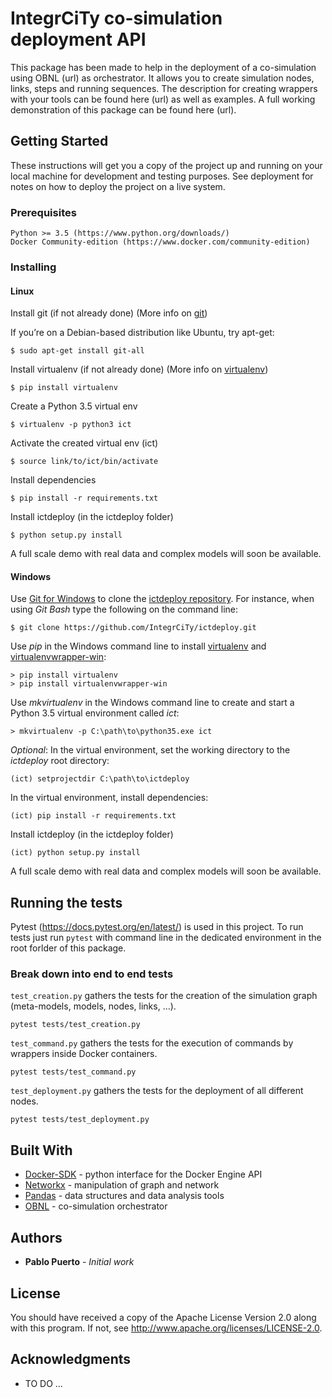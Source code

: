 # IntegrCiTy co-simulation deployment API

This package has been made to help in the deployment of a co-simulation using OBNL (url) as orchestrator.
It allows you to create simulation nodes, links, steps and running sequences.
The description for creating wrappers with your tools can be found here (url) as well as examples.
A full working demonstration of this package can be found here (url).

## Getting Started

These instructions will get you a copy of the project up and running on your local machine for development and testing purposes.
See deployment for notes on how to deploy the project on a live system.

### Prerequisites

```
Python >= 3.5 (https://www.python.org/downloads/)
Docker Community-edition (https://www.docker.com/community-edition)
```

### Installing

#### Linux

Install git (if not already done) (More info on [git](https://git-scm.com/book/en/v2/Getting-Started-Installing-Git))

If you’re on a Debian-based distribution like Ubuntu, try apt-get:

```
$ sudo apt-get install git-all
```

Install virtualenv (if not already done) (More info on [virtualenv](https://virtualenv.pypa.io/en/stable/installation/))

```
$ pip install virtualenv
```

Create a Python 3.5 virtual env

```
$ virtualenv -p python3 ict
```

Activate the created virtual env (ict)

```
$ source link/to/ict/bin/activate
```

Install dependencies

```
$ pip install -r requirements.txt
```

Install ictdeploy (in the ictdeploy folder)

```
$ python setup.py install
```

A full scale demo with real data and complex models will soon be available.


#### Windows

Use [Git for Windows](https://git-scm.com/download/win) to clone the [ictdeploy repository](https://github.com/IntegrCiTy/ictdeploy).
For instance, when using *Git Bash* type the following on the command line:
```
$ git clone https://github.com/IntegrCiTy/ictdeploy.git
```

Use *pip* in the Windows command line to install [virtualenv](https://virtualenv.pypa.io/en/stable/) and [virtualenvwrapper-win](https://pypi.python.org/pypi/virtualenvwrapper-win):
```
> pip install virtualenv
> pip install virtualenvwrapper-win
```

Use *mkvirtualenv* in the Windows command line to create and start a Python 3.5 virtual environment called *ict*:
```
> mkvirtualenv -p C:\path\to\python35.exe ict
```

*Optional*: In the virtual environment, set the working directory to the *ictdeploy* root directory:
```
(ict) setprojectdir C:\path\to\ictdeploy
```

In the virtual environment, install dependencies:
```
(ict) pip install -r requirements.txt
```

Install ictdeploy (in the ictdeploy folder)

```
(ict) python setup.py install
```


A full scale demo with real data and complex models will soon be available.

## Running the tests

Pytest (https://docs.pytest.org/en/latest/) is used in this project.
To run tests just run `pytest` with command line in the dedicated environment in the root forlder of this package.

### Break down into end to end tests

`test_creation.py` gathers the tests for the creation of the simulation graph (meta-models, models, nodes, links, ...).

```
pytest tests/test_creation.py
```

`test_command.py` gathers the tests for the execution of commands by wrappers inside Docker containers.
```
pytest tests/test_command.py
```

`test_deployment.py` gathers the tests for the deployment of all different nodes.
```
pytest tests/test_deployment.py
```

## Built With

* [Docker-SDK](http://docker-py.readthedocs.io/en/stable/) - python interface for the Docker Engine API
* [Networkx](https://networkx.github.io/) - manipulation of graph and network
* [Pandas](https://pandas.pydata.org/) - data structures and data analysis tools
* [OBNL](https://github.com/IntegrCiTy/obnl) - co-simulation orchestrator

## Authors

* **Pablo Puerto** - *Initial work*

## License

You should have received a copy of the Apache License Version 2.0 along with this program.
If not, see http://www.apache.org/licenses/LICENSE-2.0.

## Acknowledgments

* TO DO ...

